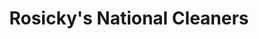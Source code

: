 ---
title: "Rosicky's National Cleaners"
url: /cicero/rosickys-national-cleaners/
shop: Wäscherei
---